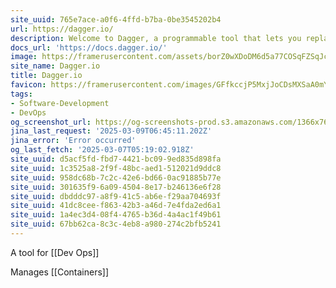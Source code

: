 ```yaml
---
site_uuid: 765e7ace-a0f6-4ffd-b7ba-0be3545202b4
url: https://dagger.io/
description: Welcome to Dagger, a programmable tool that lets you replace your software project's artisanal scripts with a modern API and cross-language scripting engine.
docs_url: 'https://docs.dagger.io/'
image: https://framerusercontent.com/assets/borZ0wXDoDM6d5a77COSqFZSqJc.webp
site_name: Dagger.io
title: Dagger.io
favicon: https://framerusercontent.com/images/GFfkccjP5MxjJoCDsMXSaA0mY.svg
tags:
- Software-Development
- DevOps
og_screenshot_url: https://og-screenshots-prod.s3.amazonaws.com/1366x768/80/false/cc5609331b3cec643bd0ae464ac072a5b09494ae82c91c534af82d85c3287533.jpeg
jina_last_request: '2025-03-09T06:45:11.202Z'
jina_error: 'Error occurred'
og_last_fetch: '2025-03-07T05:19:02.918Z'
site_uuid: d5acf5fd-fbd7-4421-bc09-9ed835d898fa
site_uuid: 1c3525a8-2f9f-48bc-aed1-512021d9ddc8
site_uuid: 958dc68b-7c2c-42e6-bd66-0ac91885b77e
site_uuid: 301635f9-6a09-4504-8e17-b246136e6f28
site_uuid: dbdddc97-a8f9-41c5-ab6e-f29aa704693f
site_uuid: 41dc8cee-f863-42b3-a46d-7e4fda2ed6a1
site_uuid: 1a4ec3d4-08f4-4765-b36d-4a4ac1f49b61
site_uuid: 67bb62ca-8c3c-4eb8-a980-274c2bfb5241
---
```

A tool for [[Dev Ops]]

Manages [[Containers]]

